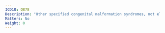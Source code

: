 ```yaml
---
ICD10: Q878
Description: "Other specified congenital malformation syndromes, not elsewhere classified"
Matters: No
Weight: 0
---
```


